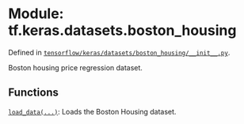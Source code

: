 <div itemscope itemtype="http://developers.google.com/ReferenceObject">
<meta itemprop="name" content="tf.keras.datasets.boston_housing" />
<meta itemprop="path" content="Stable" />
</div>

# Module: tf.keras.datasets.boston_housing



Defined in [`tensorflow/keras/datasets/boston_housing/__init__.py`](https://www.tensorflow.org/code/tensorflow/keras/datasets/boston_housing/__init__.py).

Boston housing price regression dataset.

## Functions

[`load_data(...)`](../../../tf/keras/datasets/boston_housing/load_data.md): Loads the Boston Housing dataset.

